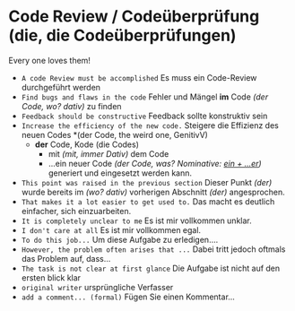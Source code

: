 # Code Review / Codeüberprüfung (die, die Codeüberprüfungen)

Every one loves them! 

- `A code Review must be accomplished` Es muss ein Code-Review durchgeführt werden
- `Find bugs and flaws in the code` Fehler und Mängel **im** Code *(der Code, wo? dativ)* zu finden
- `Feedback should be constructive` Feedback sollte konstruktiv sein
- `Increase the efficiency of the new code.` Steigere die Effizienz des neuen Codes *(der Code, the weird one, GenitivV)
  - **der** Code, Kode (die Codes)
    - mit *(mit, immer Dativ)* dem Code 
    - ...ein neuer Code *(der Code, was? Nominative:  [ein + ...er](./grammar-tables/articles.md#indefinite-article))* generiert und eingesetzt werden kann. 
- `This point was raised in the previous section` Dieser Punkt *(der)* wurde bereits im *(wo? dativ)* vorherigen Abschnitt *(der)* angesprochen. 
- `That makes it a lot easier to get used to.` Das macht es deutlich einfacher, sich einzuarbeiten. 
- `It is completely unclear to me` Es ist mir vollkommen unklar.
- `I don't care at all` Es ist mir vollkommen egal.
- `To do this job...` Um diese Aufgabe zu erledigen....
- `However, the problem often arises that ...` Dabei tritt jedoch oftmals das Problem auf, dass...
- `The task is not clear at first glance` Die Aufgabe ist nicht auf den ersten blick klar
- `original writer` ursprüngliche Verfasser 
- `add a comment... (formal)` Fügen Sie einen Kommentar... 